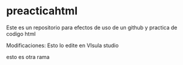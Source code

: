 # preacticahtml
Este es un repositorio para efectos de uso de un github y practica de codigo html

Modificaciones:
Esto lo edite en VIsula studio 

esto es otra rama 